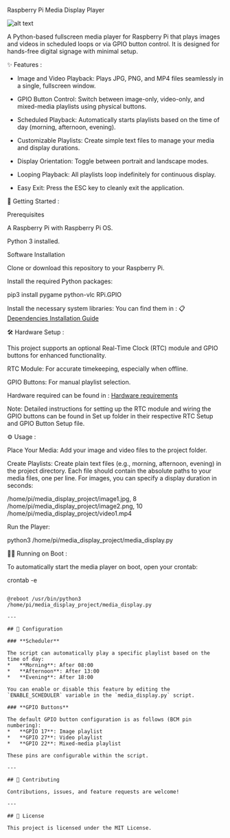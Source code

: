 
Raspberry Pi Media Display Player

![alt text](https://img.shields.io/badge/License-MIT-yellow.svg)

A Python-based fullscreen media player for Raspberry Pi that plays images and videos in scheduled loops or via GPIO button control. It is designed for hands-free digital signage with minimal setup.

✨ Features :

- Image and Video Playback: Plays JPG, PNG, and MP4 files seamlessly in a single, fullscreen window.

- GPIO Button Control: Switch between image-only, video-only, and mixed-media playlists using physical buttons.

- Scheduled Playback: Automatically starts playlists based on the time of day (morning, afternoon, evening).

- Customizable Playlists: Create simple text files to manage your media and display durations.

- Display Orientation: Toggle between portrait and landscape modes.

- Looping Playback: All playlists loop indefinitely for continuous display.

- Easy Exit: Press the ESC key to cleanly exit the application.

🚀 Getting Started :

Prerequisites

A Raspberry Pi with Raspberry Pi OS.

Python 3 installed.

Software Installation

Clone or download this repository to your Raspberry Pi.

Install the required Python packages:

pip3 install pygame python-vlc RPi.GPIO

Install the necessary system libraries:
You can find them in : 📋 [Dependencies Installation Guide](Docs/Dependencies.md)



🛠️ Hardware Setup :

This project supports an optional Real-Time Clock (RTC) module and GPIO buttons for enhanced functionality.

RTC Module: For accurate timekeeping, especially when offline.

GPIO Buttons: For manual playlist selection.

Hardware required can be found in : [Hardware requirements](Docs/Hardware.md)

Note: Detailed instructions for setting up the RTC module and wiring the GPIO buttons can be found in Set up folder in their
respective RTC Setup and GPIO Button Setup file.


⚙️ Usage :

Place Your Media: Add your image and video files to the project folder.

Create Playlists: Create plain text files (e.g., morning, afternoon, evening) in the project directory. Each file should contain the absolute paths to your media files, one per line. For images, you can specify a display duration in seconds:


/home/pi/media_display_project/image1.jpg, 8
/home/pi/media_display_project/image2.png, 10
/home/pi/media_display_project/video1.mp4

Run the Player:

python3 /home/pi/media_display_project/media_display.py


🏃🏻 Running on Boot :

To automatically start the media player on boot, open your crontab:


crontab -e
```And add the following line at the end of the file:

@reboot /usr/bin/python3 /home/pi/media_display_project/media_display.py

---

## 🔧 Configuration

### **Scheduler**

The script can automatically play a specific playlist based on the time of day:
*   **Morning**: After 08:00
*   **Afternoon**: After 13:00
*   **Evening**: After 18:00

You can enable or disable this feature by editing the `ENABLE_SCHEDULER` variable in the `media_display.py` script.

### **GPIO Buttons**

The default GPIO button configuration is as follows (BCM pin numbering):
*   **GPIO 17**: Image playlist
*   **GPIO 27**: Video playlist
*   **GPIO 22**: Mixed-media playlist

These pins are configurable within the script.

---

## 🤝 Contributing

Contributions, issues, and feature requests are welcome! 

---

## 📝 License

This project is licensed under the MIT License.
